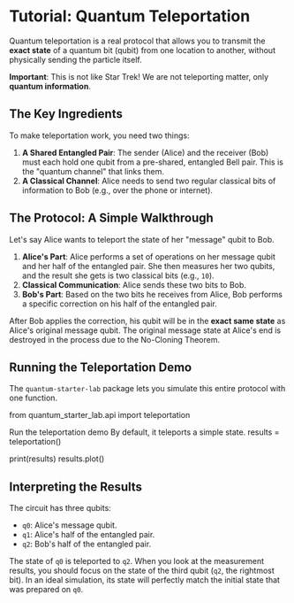 # Tutorial: Quantum Teleportation

Quantum teleportation is a real protocol that allows you to transmit the **exact state** of a quantum bit (qubit) from one location to another, without physically sending the particle itself.

**Important**: This is not like Star Trek! We are not teleporting matter, only **quantum information**.

## The Key Ingredients

To make teleportation work, you need two things:
1.  **A Shared Entangled Pair**: The sender (Alice) and the receiver (Bob) must each hold one qubit from a pre-shared, entangled Bell pair. This is the "quantum channel" that links them.
2.  **A Classical Channel**: Alice needs to send two regular classical bits of information to Bob (e.g., over the phone or internet).

## The Protocol: A Simple Walkthrough

Let's say Alice wants to teleport the state of her "message" qubit to Bob.
1.  **Alice's Part**: Alice performs a set of operations on her message qubit and her half of the entangled pair. She then measures her two qubits, and the result she gets is two classical bits (e.g., `10`).
2.  **Classical Communication**: Alice sends these two bits to Bob.
3.  **Bob's Part**: Based on the two bits he receives from Alice, Bob performs a specific correction on his half of the entangled pair.

After Bob applies the correction, his qubit will be in the **exact same state** as Alice's original message qubit. The original message state at Alice's end is destroyed in the process due to the No-Cloning Theorem.

## Running the Teleportation Demo

The `quantum-starter-lab` package lets you simulate this entire protocol with one function.

from quantum_starter_lab.api import teleportation

Run the teleportation demo
By default, it teleports a simple state.
results = teleportation()

print(results)
results.plot()

## Interpreting the Results

The circuit has three qubits:
-   `q0`: Alice's message qubit.
-   `q1`: Alice's half of the entangled pair.
-   `q2`: Bob's half of the entangled pair.

The state of `q0` is teleported to `q2`. When you look at the measurement results, you should focus on the state of the third qubit (`q2`, the rightmost bit). In an ideal simulation, its state will perfectly match the initial state that was prepared on `q0`.